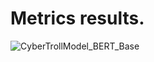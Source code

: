 # Metrics results.
![CyberTrollModel_BERT_Base](https://github.com/user-attachments/assets/2fa0de7e-512f-4d72-976b-8d4300136454)
